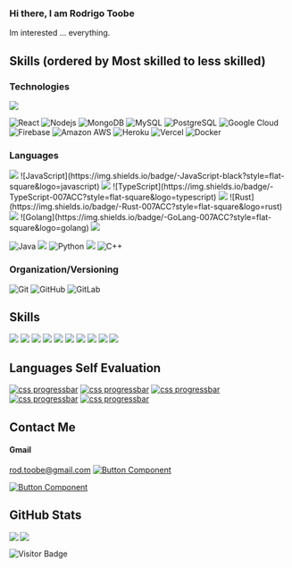 ### Hi there, I am Rodrigo Toobe
Im interested ... everything.

## Skills (ordered by Most skilled to less skilled)
### Technologies

<img  src="https://readme-components.vercel.app/api?component=logo&fill=black&logo=react&animation=spin&svgfill=15d8fe">  

![React](https://img.shields.io/badge/-React-black?style=flat-square&logo=react)
![Nodejs](https://img.shields.io/badge/-Nodejs-black?style=flat-square&logo=Node.js)
![MongoDB](https://img.shields.io/badge/-MongoDB-black?style=flat-square&logo=mongodb)
![MySQL](https://img.shields.io/badge/-MySQL-black?style=flat-square&logo=mysql)
![PostgreSQL](https://img.shields.io/badge/-PostgreSQL-336791?style=flat-square&logo=postgresql)
![Google Cloud](https://img.shields.io/badge/Google%20Cloud-black?style=flat-square&logo=google-cloud)
![Firebase](https://img.shields.io/badge/Firebase-black?style=flat-square&logo=firebase)
![Amazon AWS](https://img.shields.io/badge/Amazon%20AWS-232F3E?style=flat-square&logo=amazon-aws)
![Heroku](https://img.shields.io/badge/-Heroku-430098?style=flat-square&logo=heroku)
![Vercel](https://img.shields.io/badge/-Vercel-430098?style=flat-square&logo=vercel)
![Docker](https://img.shields.io/badge/-Docker-black?style=flat-square&logo=docker)

### Languages
<img  src="https://readme-components.vercel.app/api?component=logo&fill=black&logo=javascript&svgfill=f6df1c">
![JavaScript](https://img.shields.io/badge/-JavaScript-black?style=flat-square&logo=javascript)
<img  src="https://readme-components.vercel.app/api?component=logo&fill=black&logo=typescript&svgfill=007ACC">
![TypeScript](https://img.shields.io/badge/-TypeScript-007ACC?style=flat-square&logo=typescript)
<img  src="https://readme-components.vercel.app/api?component=logo&fill=black&logo=rust&svgfill=f6df1c">
![Rust](https://img.shields.io/badge/-Rust-007ACC?style=flat-square&logo=rust)
<img  src="https://readme-components.vercel.app/api?component=logo&fill=black&logo=golang&svgfill=f6df1c">
![Golang](https://img.shields.io/badge/-GoLang-007ACC?style=flat-square&logo=golang)
<img  src="https://readme-components.vercel.app/api?component=logo&fill=black&logo=java&svgfill=f6df1c">

![Java](https://img.shields.io/badge/-java-E34A86?style=flat-square&logo=java)
<img  src="https://readme-components.vercel.app/api?component=logo&fill=black&logo=Python&svgfill=f6df1c">
![Python](https://img.shields.io/badge/-Python-black?style=flat-square&logo=Python)
<img  src="https://readme-components.vercel.app/api?component=logo&fill=black&logo=C++&svgfill=f6df1c">
![C++](https://img.shields.io/badge/-C++-00599C?style=flat-square&logo=c)

### Organization/Versioning


![Git](https://img.shields.io/badge/-Git-black?style=flat-square&logo=git)
![GitHub](https://img.shields.io/badge/-GitHub-181717?style=flat-square&logo=github)
![GitLab](https://img.shields.io/badge/-GitLab-FCA121?style=flat-square&logo=gitlab)




## Skills

<p align="left">  

<img  src="https://readme-components.vercel.app/api?component=logo&fill=black&logo=javascript&svgfill=f6df1c">
<img  src="https://readme-components.vercel.app/api?component=logo&fill=black&logo=react&animation=spin&svgfill=15d8fe">  
<img  src="https://readme-components.vercel.app/api?component=logo&fill=black&logo=typescript&svgfill=2d79c7">
<img  src="https://readme-components.vercel.app/api?component=logo&fill=black&logo=webpack&svgfill=8ed5fa">

 <img  src="https://readme-components.vercel.app/api?component=logo&fill=black&logo=expressjs&svgfill=659b60">

<img  src="https://readme-components.vercel.app/api?component=logo&fill=black&logo=mongodb&svgfill=df5c43">  

<img  src="https://readme-components.vercel.app/api?component=logo&fill=black&logo=docker&svgfill=2496ED">

<img  src="https://readme-components.vercel.app/api?component=logo&fill=black&logo=rust&svgfill=f06629">

<img  src="https://readme-components.vercel.app/api?component=logo&fill=black&logo=CSS3&svgfill=028dd1">

<img  src="https://readme-components.vercel.app/api?component=logo&fill=black&logo=github">


## Languages Self Evaluation
[![css progressbar](https://readme-components.vercel.app/api?component=linearprogress&skill=Javascript&value=90)](https://github.com/ebootdpr#)
[![css progressbar](https://readme-components.vercel.app/api?component=linearprogress&skill=Typescript&value=40)](https://github.com/ebootdpr#)
[![css progressbar](https://readme-components.vercel.app/api?component=linearprogress&skill=Rust%20Go&value=15)](https://github.com/ebootdpr#)
[![css progressbar](https://readme-components.vercel.app/api?component=linearprogress&skill=Python%20and%20Lua&value=10)](https://github.com/ebootdpr#)
[![css progressbar](https://readme-components.vercel.app/api?component=linearprogress&skill=C%20and%20c%2B%2B&value=10)](https://github.com/ebootdpr#)


## Contact Me

#### Gmail
rod.toobe@gmail.com
[![Button Component](https://readme-components.vercel.app/api?component=button&text=LinkedIn)](https://www.linkedin.com/in/rodrigotoobe)

[![Button Component](https://readme-components.vercel.app/api?component=button&text=WhatsApp)](https://wa.me/543435202921)

## GitHub Stats

<img align="left" src="https://github-readme-stats.vercel.app/api?username=ebootdpr&show_icons=true&count_private=true&theme=gruvbox" />
<img src="https://github-readme-stats.vercel.app/api/top-langs/?username=ebootdpr&layout=compact&count_private=true&theme=gruvbox" />

![Visitor Badge](https://visitor-badge.laobi.icu/badge?page_id=ebootdpr.ebootdpr)

